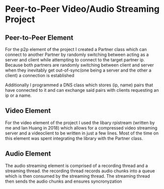 # Peer-to-Peer Video/Audio Streaming Project

## Peer-to-Peer Element

For the p2p element of the project I created a Partner class which can connect to another Partner by randomly switching between acting as a server and client while attempting to connect to the target partner ip. Because both partners are randomly switching between client and server when they inevitably get out-of-sync(one being a server and the other a client) a connection is established

Additionally I programmed a DNS class which stores (ip, name) pairs that have connected to it and can exchange said pairs with clients requesting an ip or a name.

## Video Element

For the video element of the project I used the libary rpistream (written by me and Ian Huang in 2018) which allows for a compressed video streaming server and a videoclient to be written in just a few lines. Most of the time on this element was spent integrating the library with the Partner class.

## Audio Element

The audio streaming element is comprised of a recording thread and a streaming thread. the recording thread records audio chunks into a queue which is then consumed by the streaming thread. The streaming thread then sends the audio chunks and ensures syncronyzation
